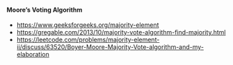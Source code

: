 #### Moore’s Voting Algorithm

  * https://www.geeksforgeeks.org/majority-element
  * https://gregable.com/2013/10/majority-vote-algorithm-find-majority.html
  * https://leetcode.com/problems/majority-element-ii/discuss/63520/Boyer-Moore-Majority-Vote-algorithm-and-my-elaboration

